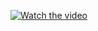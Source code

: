[![Watch the video](https://i9.ytimg.com/vi_webp/kOb91Adx7Ug/mqdefault.webp?time=1619066700000&sqp=CMz-g4QG&rs=AOn4CLAo7FudZXt7uwsXq23GkbInYnP23Q)](https://youtu.be/kOb91Adx7Ug)
